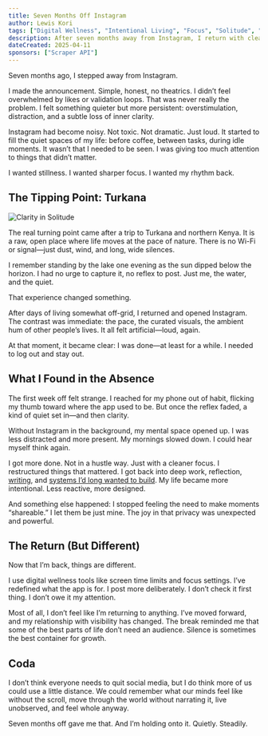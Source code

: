 ```yaml
---
title: Seven Months Off Instagram
author: Lewis Kori
tags: ["Digital Wellness", "Intentional Living", "Focus", "Solitude", "Self-awareness"]
description: After seven months away from Instagram, I return with clearer focus, quieter rhythms, and a deeper understanding of what it means to live unobserved. This is what I found in the silence.
dateCreated: 2025-04-11
sponsors: ["Scraper API"]
---
```


Seven months ago, I stepped away from Instagram.

I made the announcement. Simple, honest, no theatrics. I didn’t feel overwhelmed by likes or validation loops. That was never really the problem. I felt something quieter but more persistent: overstimulation, distraction, and a subtle loss of inner clarity.

Instagram had become noisy. Not toxic. Not dramatic. Just loud. It started to fill the quiet spaces of my life: before coffee, between tasks, during idle moments. It wasn’t that I needed to be seen. I was giving too much attention to things that didn’t matter.

I wanted stillness. I wanted sharper focus. I wanted my rhythm back.

## The Tipping Point: Turkana

![Clarity in Solitude](https://res.cloudinary.com/lewiskori/image/upload/f_auto,q_auto/v1/blog/c0ijtgxgochluh5uwxas)

The real turning point came after a trip to Turkana and northern Kenya. It is a raw, open place where life moves at the pace of nature. There is no Wi-Fi or signal—just dust, wind, and long, wide silences.

I remember standing by the lake one evening as the sun dipped below the horizon. I had no urge to capture it, no reflex to post. Just me, the water, and the quiet.

That experience changed something.

After days of living somewhat off-grid, I returned and opened Instagram. The contrast was immediate: the pace, the curated visuals, the ambient hum of other people’s lives. It all felt artificial—loud, again.

At that moment, it became clear: I was done—at least for a while. I needed to log out and stay out.

## What I Found in the Absence

The first week off felt strange. I reached for my phone out of habit, flicking my thumb toward where the app used to be. But once the reflex faded, a kind of quiet set in—and then clarity.

Without Instagram in the background, my mental space opened up. I was less distracted and more present. My mornings slowed down. I could hear myself think again.

I got more done. Not in a hustle way. Just with a cleaner focus. I restructured things that mattered. I got back into deep work, reflection, [writing]([blog/why-i-haven-t-blogged-in-years-and-how-i-m-overcoming-the-fear/](https://lewiskori.com/blog/why-i-haven-t-blogged-in-years-and-how-i-m-overcoming-the-fear/)), and [systems I’d long wanted to build](https://x.com/lewis_kihiu/status/1908972119414677942). My life became more intentional. Less reactive, more designed.

And something else happened: I stopped feeling the need to make moments “shareable.” I let them be just mine. The joy in that privacy was unexpected and powerful.

## The Return (But Different)

Now that I’m back, things are different.

I use digital wellness tools like screen time limits and focus settings. I’ve redefined what the app is for. I post more deliberately. I don’t check it first thing. I don’t owe it my attention.

Most of all, I don’t feel like I’m returning to anything. I’ve moved forward, and my relationship with visibility has changed. The break reminded me that some of the best parts of life don’t need an audience. Silence is sometimes the best container for growth.

## Coda

I don’t think everyone needs to quit social media, but I do think more of us could use a little distance. We could remember what our minds feel like without the scroll, move through the world without narrating it, live unobserved, and feel whole anyway.

Seven months off gave me that. And I’m holding onto it. Quietly. Steadily.
